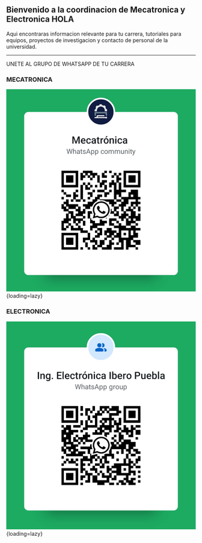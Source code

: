 ## Bienvenido a la coordinacion de Mecatronica y Electronica HOLA

Aqui encontraras informacion relevante para tu carrera, tutoriales para equipos, proyectos de investigacion y contacto de personal de la universidad.


---
UNETE AL GRUPO DE WHATSAPP DE TU CARRERA

### MECATRONICA

![Laser 12](images/QR_IMT.png){loading=lazy}

### ELECTRONICA

![Laser 12](images/QR_ICE.png){loading=lazy}